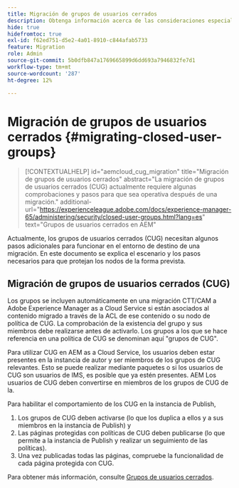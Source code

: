 ```yaml
---
title: Migración de grupos de usuarios cerrados
description: Obtenga información acerca de las consideraciones especiales necesarias para habilitar los grupos de usuarios cerrados después de migrar contenido a Adobe Experience Manager as a Cloud Service.
hide: true
hidefromtoc: true
exl-id: f62ed751-d5e2-4a01-8910-c844afab5733
feature: Migration
role: Admin
source-git-commit: 5b0dfb847a1769665899d6dd693a7946832fe7d1
workflow-type: tm+mt
source-wordcount: '287'
ht-degree: 12%

---
```



# Migración de grupos de usuarios cerrados {#migrating-closed-user-groups}

>[!CONTEXTUALHELP]
>id="aemcloud_cug_migration"
>title="Migración de grupos de usuarios cerrados"
>abstract="La migración de grupos de usuarios cerrados (CUG) actualmente requiere algunas comprobaciones y pasos para que sea operativa después de una migración."
>additional-url="https://experienceleague.adobe.com/docs/experience-manager-65/administering/security/closed-user-groups.html?lang=es" text="Grupos de usuarios cerrados en AEM"

Actualmente, los grupos de usuarios cerrados (CUG) necesitan algunos pasos adicionales para funcionar en el entorno de destino de una migración. En este documento se explica el escenario y los pasos necesarios para que protejan los nodos de la forma prevista.

## Migración de grupos de usuarios cerrados (CUG)

Los grupos se incluyen automáticamente en una migración CTT/CAM a Adobe Experience Manager as a Cloud Service si están asociados al contenido migrado a través de la ACL de ese contenido o su nodo de política de CUG. La comprobación de la existencia del grupo y sus miembros debe realizarse antes de activarlo. Los grupos a los que se hace referencia en una política de CUG se denominan aquí &quot;grupos de CUG&quot;.

Para utilizar CUG en AEM as a Cloud Service, los usuarios deben estar presentes en la instancia de autor y ser miembros de los grupos de CUG relevantes.  Esto se puede realizar mediante paquetes o si los usuarios de CUG son usuarios de IMS, es posible que ya estén presentes.  AEM Los usuarios de CUG deben convertirse en miembros de los grupos de CUG de la.

Para habilitar el comportamiento de los CUG en la instancia de Publish,
1. Los grupos de CUG deben activarse (lo que los duplica a ellos y a sus miembros en la instancia de Publish) y
1. Las páginas protegidas con políticas de CUG deben publicarse (lo que permite a la instancia de Publish y realizar un seguimiento de las políticas).
1. Una vez publicadas todas las páginas, compruebe la funcionalidad de cada página protegida con CUG.

Para obtener más información, consulte [Grupos de usuarios cerrados](https://experienceleague.adobe.com/docs/experience-manager-65/administering/security/closed-user-groups.html?lang=es).
